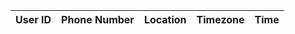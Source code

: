 <html>
<head>
    <meta charset="utf-8">
    <title>Phone Data</title>
</head>
<body>
    <table id="phone-table">
        <thead>
            <tr>
                <th>User ID</th>
                <th>Phone Number</th>
                <th>Location</th>
                <th>Timezone</th>
                <th>Time</th>
            </tr>
        </thead>
        <tbody>
        </tbody>
    </table>
    <script>
        // Fetch the data from the API
        fetch('https://jasj-inventory.duckdns.org/api/phone')
            .then(response => response.json())
            .then(data => {
                // Get the table body
                const tableBody = document.querySelector('#phone-table tbody');
                // Add each row of data to the table
                data.forEach(row => {
                    // Create a new table row
                    const tableRow = document.createElement('tr');
                    // Add the data to the row
                    const userIdCell = document.createElement('td');
                    userIdCell.textContent = row[0];
                    tableRow.appendChild(userIdCell);
                    const phoneNumberCell = document.createElement('td');
                    phoneNumberCell.textContent = row[1];
                    tableRow.appendChild(phoneNumberCell);
                    const locationCell = document.createElement('td');
                    locationCell.textContent = row[2];
                    tableRow.appendChild(locationCell);
                    const timezoneCell = document.createElement('td');
                    timezoneCell.textContent = row[3];
                    tableRow.appendChild(timezoneCell);
                    const timeCell = document.createElement('td');
                    timeCell.textContent = row[4];
                    tableRow.appendChild(timeCell);
                    // Add the row to the table body
                    tableBody.appendChild(tableRow);
                });
            });
    </script>
</body>
</html>